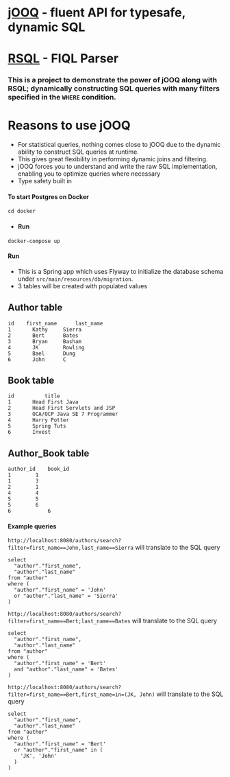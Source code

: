 # [jOOQ](https://www.jooq.org/) - fluent API for typesafe, dynamic SQL
# [RSQL](https://github.com/jirutka/rsql-parser) - FIQL Parser

### This is a project to demonstrate the power of jOOQ along with RSQL; dynamically constructing SQL queries with many filters specified in the `WHERE` condition.
# Reasons to use jOOQ
- For statistical queries, nothing comes close to jOOQ due to the dynamic ability to construct SQL queries at runtime.
- This gives great flexibility in performing dynamic joins and filtering.
- jOOQ forces you to understand and write the raw SQL implementation, enabling you to optimize queries where necessary
- Type safety built in

#### To start Postgres on Docker
```
cd docker
```

- #### Run 
```
docker-compose up
```

#### Run

- This is a Spring app which uses Flyway to initialize the database schema under `src/main/resources/db/migration`.
- 3 tables will be created with populated values

## Author table
```
id    first_name      last_name
1	    Kathy     Sierra
2	    Bert      Bates
3	    Bryan     Basham
4	    JK        Rowling
5	    Bael      Dung
6	    John      C
```

## Book table
```
id          title
1	    Head First Java
2	    Head First Servlets and JSP
3	    OCA/OCP Java SE 7 Programmer
4	    Harry Potter
5	    Spring Tuts
6	    Invest
```

## Author_Book table
```
author_id    book_id
1	     1
1	     3
2	     1
4	     4
5	     5
5	     6
6            6
```


#### Example queries
`http://localhost:8080/authors/search?filter=first_name==John,last_name==Sierra`
will translate to the SQL query
```
select 
  "author"."first_name", 
  "author"."last_name"
from "author"
where (
  "author"."first_name" = 'John'
  or "author"."last_name" = 'Sierra'
)
```

`http://localhost:8080/authors/search?filter=first_name==Bert;last_name==Bates`
will translate to the SQL query
```
select 
  "author"."first_name", 
  "author"."last_name"
from "author"
where (
  "author"."first_name" = 'Bert'
  and "author"."last_name" = 'Bates'
)
```

`http://localhost:8080/authors/search?filter=first_name==Bert,first_name=in=(JK, John)`
will translate to the SQL query
```
select 
  "author"."first_name", 
  "author"."last_name"
from "author"
where (
  "author"."first_name" = 'Bert'
  or "author"."first_name" in (
    'JK', 'John'
  )
)
```
